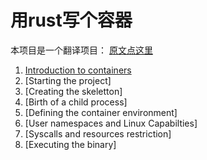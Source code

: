 用rust写个容器
========================================

本项目是一个翻译项目： [原文点这里](https://litchipi.github.io/rust_container_tutorial/2021/09/20/container-in-rust-part1.html)

1. [Introduction to containers](./Introduction_to_containers.md)
2. [Starting the project]
3. [Creating the skeletton]
4. [Birth of a child process]
5. [Defining the container environment]
6. [User namespaces and Linux Capabilties]
7. [Syscalls and resources restriction]
8. [Executing the binary]
